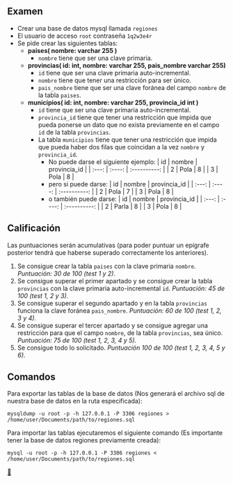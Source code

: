 ## Examen

- Crear una base de datos mysql llamada `regiones`
- El usuario de acceso `root` contraseña `1q2w3e4r`
- Se pide crear las siguientes tablas:
    - **paises( nombre: varchar 255 )**
        - `nombre` tiene que ser una clave primaria.
    - **provincias( id: int, nombre: varchar 255, pais_nombre varchar 255)**
        - `id` tiene que ser una clave primaria auto-incremental.
        - `nombre` tiene que tener una restricción para ser único.
        - `pais_nombre` tiene que ser una clave foránea del campo `nombre` de la tabla `paises`.
    - **municipios( id: int, nombre: varchar 255, provincia_id int )**
        - `id` tiene que ser una clave primaria auto-incremental.
        - `provincia_id` tiene que tener una restricción que impida que pueda ponerse un dato que no exista previamente en el campo `id` de la tabla `provincias`.
        - La tabla `municipios` tiene que tener una restricción que impida que pueda haber dos filas que coincidan a la vez `nombre` y `provincia_id`.
            - No puede darse el siguiente ejemplo:
                | id    | nombre | provincia_id |
                | :---: | :----: | :----------: |
                | 2     | Pola   | 8            |
                | 3     | Pola   | 8            |
            - pero si puede darse:
                | id    | nombre | provincia_id |
                | :---: | :----: | :----------: |
                | 2     | Pola   | 7            |
                | 3     | Pola   | 8            |
            - o también puede darse:
                | id    | nombre | provincia_id |
                | :---: | :----: | :----------: |
                | 2     | Parla  | 8            |
                | 3     | Pola   | 8            |

## Calificación

Las puntuaciones serán acumulativas (para poder puntuar un epí­grafe posterior tendrá que haberse superado correctamente los anteriores).

1. Se consigue crear la tabla `paises` con la clave primaria `nombre`. *Puntuación: 30 de 100 (test 1 y 2)*.
2. Se consigue superar el primer apartado y se consigue crear la tabla `provincias` con la clave primaria auto-incremental `id`. *Puntuación: 45 de 100 (test 1, 2 y 3).*
3. Se consigue superar el segundo apartado y en la tabla `provincias` funciona la clave foránea `pais_nombre`. *Puntuación: 60 de 100 (test 1, 2, 3 y 4).*
4. Se consigue superar el tercer apartado y se consigue agregar una restricción para que el campo `nombre`, de la tabla `provincias`, sea único. *Puntuación: 75 de 100 (test 1, 2, 3, 4 y 5).*
5. Se consigue todo lo solicitado. *Puntuación 100 de 100 (test 1, 2, 3, 4, 5 y 6)*.

## Comandos

Para exportar las tablas de la base de datos (Nos generará el archivo sql de nuestra base de datos en la ruta especificada):

```shell
mysqldump -u root -p -h 127.0.0.1 -P 3306 regiones > /home/user/Documents/path/to/regiones.sql
```

Para importar las tablas ejecutaremos el siguiente comando (Es importante tener la base de datos regiones previamente creada):

```shell
mysql -u root -p -h 127.0.0.1 -P 3306 regiones < /home/user/Documents/path/to/regiones.sql
```

<link rel="stylesheet" href="./../../../../README.css">
<a class="scrollup" href="#top">&#x1F53C</a>